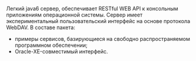 Легкий java6 сервер, обеспечивает RESTful WEB API к консольным приложениям операционной системы. Сервер имеет экспериментальный пользовательский интерфейс на основе протокола WebDAV. В составе пакета:
- примеры сервисов, базирующиеся на свободно распространяемом программном обеспечении;
- Oracle-XE-совместимый интерфейс.

